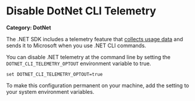 # Disable DotNet CLI Telemetry

__Category: DotNet__

The .NET SDK includes a telemetry feature that [collects usage data](https://learn.microsoft.com/en-us/dotnet/core/tools/telemetry) and sends it to Microsoft when you use .NET CLI commands.

You can disable .NET telemetry at the command line by setting the `DOTNET_CLI_TELEMETRY_OPTOUT` environment variable to true.

```shell
set DOTNET_CLI_TELEMETRY_OPTOUT=true
```

To make this configuration permanent on your machine, add the setting to your system environment variables.
